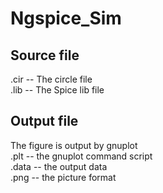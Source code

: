 # Ngspice_Sim

## Source file

.cir -- The circle file \
.lib -- The Spice lib file

## Output file

The figure is output by gnuplot \
.plt -- the gnuplot command script \
.data -- the output data \
.png -- the picture format 
